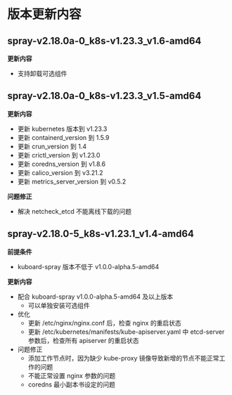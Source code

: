 # 版本更新内容


## spray-v2.18.0a-0_k8s-v1.23.3_v1.6-amd64

**更新内容**

* 支持卸载可选组件

## spray-v2.18.0a-0_k8s-v1.23.3_v1.5-amd64

**更新内容**

* 更新 kubernetes 版本到 v1.23.3
* 更新 containerd_version 到 1.5.9
* 更新 crun_version 到 1.4
* 更新 crictl_version 到 v1.23.0
* 更新 coredns_version 到 v1.8.6
* 更新 calico_version 到 v3.21.2
* 更新 metrics_server_version 到 v0.5.2

**问题修正**

* 解决 netcheck_etcd 不能离线下载的问题

## spray-v2.18.0-5_k8s-v1.23.1_v1.4-amd64

**前提条件**

* kuboard-spray 版本不低于 v1.0.0-alpha.5-amd64

**更新内容**

* 配合 kuboard-spray v1.0.0-alpha.5-amd64 及以上版本
  * 可以单独安装可选组件
* 优化
  * 更新 /etc/nginx/nginx.conf 后，检查 nginx 的重启状态
  * 更新 /etc/kubernetes/manifests/kube-apiserver.yaml 中 etcd-server 参数后，检查所有 apiserver 的重启状态
* 问题修正
  * 添加工作节点时，因为缺少 kube-proxy 镜像导致新增的节点不能正常工作的问题
  * 不能正常设置 nginx 参数的问题
  * coredns 最小副本书设定的问题